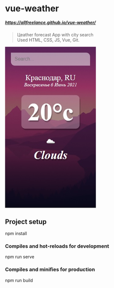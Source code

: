 # vue-weather
##### https://allfreelance.github.io/vue-weather/

> Цeather forecast App with city search<br>
> Used HTML, CSS, JS, Vue, Git.

[![](https://github.com/allfreelance/vue-weather/blob/main/screen.jpg)](https://allfreelance.github.io/vue-weather/)

## Project setup
npm install

### Compiles and hot-reloads for development
npm run serve

### Compiles and minifies for production
npm run build
